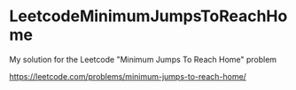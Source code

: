 # LeetcodeMinimumJumpsToReachHome
My solution for the Leetcode "Minimum Jumps To Reach Home" problem

https://leetcode.com/problems/minimum-jumps-to-reach-home/

